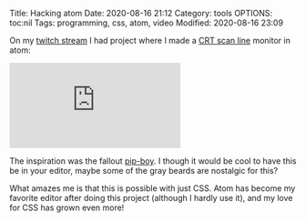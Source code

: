 Title: Hacking atom
Date: 2020-08-16 21:12
Category: tools
OPTIONS: toc:nil
Tags: programming, css, atom, video
Modified: 2020-08-16 23:09

On my [twitch stream](https://www.twitch.tv/jappiejappie) I had project where I made
a [CRT scan line](https://en.wikipedia.org/wiki/Scan_line) monitor in atom:

<iframe class="video" src="https://www.youtube.com/embed/FdYISkTBVuw" frameborder="0" allow="accelerometer; encrypted-media; gyroscope; picture-in-picture" allowfullscreen></iframe>

The inspiration was the fallout [pip-boy](https://fallout.fandom.com/wiki/Pip-Boy).
I though it would be cool to have this be in your editor,
maybe some of the gray beards are nostalgic for this?

What amazes me is that this is possible with just CSS.
Atom has become my favorite editor after doing this project
(although I hardly use it),
and my love for CSS has grown even more!
